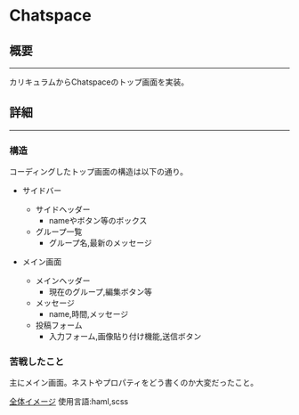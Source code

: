# Chatspace

## 概要
---
カリキュラムからChatspaceのトップ画面を実装。

## 詳細
---

### 構造
コーディングしたトップ画面の構造は以下の通り。

- サイドバー
  - サイドヘッダー
    - nameやボタン等のボックス
  - グループ一覧
    - グループ名,最新のメッセージ

- メイン画面
  - メインヘッダー
    - 現在のグループ,編集ボタン等
  - メッセージ
    - name,時間,メッセージ
  - 投稿フォーム
    - 入力フォーム,画像貼り付け機能,送信ボタン

### 苦戦したこと
主にメイン画面。ネストやプロパティをどう書くのか大変だったこと。

[全体イメージ](https://gyazo.com/7281855aafaae516a6444cb2bef60d30)
使用言語:haml,scss